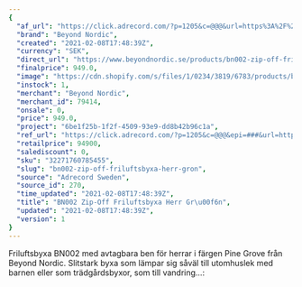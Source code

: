 ```yaml
---
{
  "af_url": "https://click.adrecord.com/?p=1205&c=@@@&url=https%3A%2F%2Fwww.beyondnordic.se%2Fproducts%2Fbn002-zip-off-friluftsbyxa-herr-pine-grove",
  "brand": "Beyond Nordic",
  "created": "2021-02-08T17:48:39Z",
  "currency": "SEK",
  "direct_url": "https://www.beyondnordic.se/products/bn002-zip-off-friluftsbyxa-herr-pine-grove",
  "finalprice": 949.0,
  "image": "https://cdn.shopify.com/s/files/1/0234/3819/6783/products/befdd33b90b6c1e053727feb1552e560c6f98826_2048x2048.jpg",
  "instock": 1,
  "merchant": "Beyond Nordic",
  "merchant_id": 79414,
  "onsale": 0,
  "price": 949.0,
  "project": "6be1f25b-1f2f-4509-93e9-dd8b42b96c1a",
  "ref_url": "https://click.adrecord.com/?p=1205&c=@@@&epi=###&url=https%3A%2F%2Fwww.beyondnordic.se%2Fproducts%2Fbn002-zip-off-friluftsbyxa-herr-pine-grove",
  "retailprice": 94900,
  "salediscount": 0,
  "sku": "32271760785455",
  "slug": "bn002-zip-off-friluftsbyxa-herr-gron",
  "source": "Adrecord Sweden",
  "source_id": 270,
  "time_updated": "2021-02-08T17:48:39Z",
  "title": "BN002 Zip-Off Friluftsbyxa Herr Gr\u00f6n",
  "updated": "2021-02-08T17:48:39Z",
  "version": 1
}
---
```


Friluftsbyxa BN002 med avtagbara ben för herrar i färgen Pine Grove från Beyond Nordic. Slitstark byxa som lämpar sig såväl till utomhuslek med barnen eller som trädgårdsbyxor, som till vandring…:
